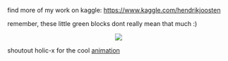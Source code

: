 find more of my work on kaggle: https://www.kaggle.com/hendrikjoosten

remember, these little green blocks dont really mean that much :) 

<div align="center">
	<img src="https://cdn.jsdelivr.net/gh/holic-x/holic-x/assets/github-contribution-grid-snake.svg" />
</div>

shoutout holic-x for the cool [animation](https://github.com/holic-x/holic-x/blob/main/README.md)
